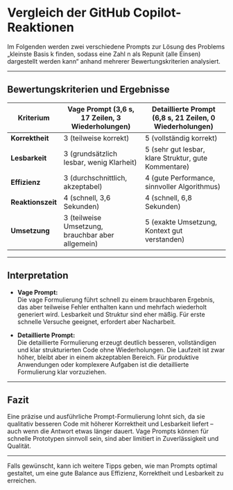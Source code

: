 # Vergleich der GitHub Copilot-Reaktionen

Im Folgenden werden zwei verschiedene Prompts zur Lösung des Problems „kleinste Basis k finden, sodass eine Zahl n als Repunit (alle Einsen) dargestellt werden kann“ anhand mehrerer Bewertungskriterien analysiert.  

---

## Bewertungskriterien und Ergebnisse

| Kriterium          | Vage Prompt (3,6 s, 17 Zeilen, 3 Wiederholungen) | Detaillierte Prompt (6,8 s, 21 Zeilen, 0 Wiederholungen) |
|--------------------|--------------------------------------------------|---------------------------------------------------------|
| **Korrektheit**    | 3 (teilweise korrekt)                            | 5 (vollständig korrekt)                                  |
| **Lesbarkeit**     | 3 (grundsätzlich lesbar, wenig Klarheit)         | 5 (sehr gut lesbar, klare Struktur, gute Kommentare)    |
| **Effizienz**      | 3 (durchschnittlich, akzeptabel)                  | 4 (gute Performance, sinnvoller Algorithmus)           |
| **Reaktionszeit**  | 4 (schnell, 3,6 Sekunden)                         | 4 (schnell, 6,8 Sekunden)                               |
| **Umsetzung**      | 3 (teilweise Umsetzung, brauchbar aber allgemein) | 5 (exakte Umsetzung, Kontext gut verstanden)            |

---

## Interpretation

- **Vage Prompt:**  
  Die vage Formulierung führt schnell zu einem brauchbaren Ergebnis, das aber teilweise Fehler enthalten kann und mehrfach wiederholt generiert wird. Lesbarkeit und Struktur sind eher mäßig. Für erste schnelle Versuche geeignet, erfordert aber Nacharbeit.

- **Detaillierte Prompt:**  
  Die detaillierte Formulierung erzeugt deutlich besseren, vollständigen und klar strukturierten Code ohne Wiederholungen. Die Laufzeit ist zwar höher, bleibt aber in einem akzeptablen Bereich. Für produktive Anwendungen oder komplexere Aufgaben ist die detaillierte Formulierung klar vorzuziehen.

---

## Fazit

Eine präzise und ausführliche Prompt-Formulierung lohnt sich, da sie qualitativ besseren Code mit höherer Korrektheit und Lesbarkeit liefert – auch wenn die Antwort etwas länger dauert. Vage Prompts können für schnelle Prototypen sinnvoll sein, sind aber limitiert in Zuverlässigkeit und Qualität.

---

Falls gewünscht, kann ich weitere Tipps geben, wie man Prompts optimal gestaltet, um eine gute Balance aus Effizienz, Korrektheit und Lesbarkeit zu erreichen.
